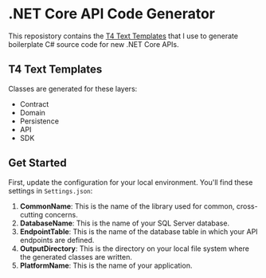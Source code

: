 # .NET Core API Code Generator

This reposistory contains the [T4 Text Templates](https://learn.microsoft.com/en-us/visualstudio/modeling/code-generation-and-t4-text-templates) that I use to generate boilerplate C# source code for new .NET Core APIs.


## T4 Text Templates

Classes are generated for these layers:

* Contract
* Domain
* Persistence
* API
* SDK


## Get Started

First, update the configuration for your local environment. You'll find these settings in `Settings.json`:

1. **CommonName**: This is the name of the library used for common, cross-cutting concerns.
1. **DatabaseName**: This is the name of your SQL Server database.
2. **EndpointTable**: This is the name of the database table in which your API endpoints are defined.
3. **OutputDirectory**: This is the directory on your local file system where the generated classes are written.
4. **PlatformName**: This is the name of your application.